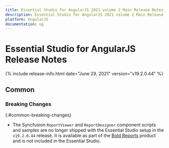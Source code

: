 ```yaml
---
title: Essential Studio for AngularJS 2021 volume 2 Main Release Notes  
description: Essential Studio for AngularJS 2021 volume 2 Main Release Notes  
platform: AngularJS
documentation: ug
---
```


# Essential Studio for AngularJS  Release Notes  

{% include release-info.html date="June 29, 2021"  version="v19.2.0.44" %} 






## Common

### Breaking Changes
{:#common-breaking-changes}

* The Syncfusion `ReportViewer` and `ReportDesigner` component scripts and samples are no longer shipped with the Essential Studio setup in the `v19.2.0.44` release. It is available as part of the <a href="https://www.boldreports.com/">Bold Reports</a> product and is not included in the Essential Studio.

